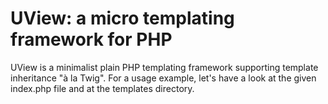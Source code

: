 # UView: a micro templating framework for PHP

UView is a minimalist plain PHP templating framework supporting template inheritance "à la Twig". For a usage example, let's have a look at the given index.php file and at the templates directory.
